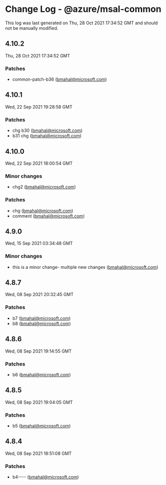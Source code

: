 # Change Log - @azure/msal-common

This log was last generated on Thu, 28 Oct 2021 17:34:52 GMT and should not be manually modified.

<!-- Start content -->

## 4.10.2

Thu, 28 Oct 2021 17:34:52 GMT

### Patches

- common-patch-b36 (bmahal@microsoft.com)

## 4.10.1

Wed, 22 Sep 2021 19:28:58 GMT

### Patches

- chg b30 (bmahal@microsoft.com)
- b31 chg (bmahal@microsoft.com)

## 4.10.0

Wed, 22 Sep 2021 18:00:54 GMT

### Minor changes

- chg2  (bmahal@microsoft.com)

### Patches

- chg    (bmahal@microsoft.com)
- comment      (bmahal@microsoft.com)

## 4.9.0

Wed, 15 Sep 2021 03:34:48 GMT

### Minor changes

- this is a minor change- multiple new changes (bmahal@microsoft.com)

## 4.8.7

Wed, 08 Sep 2021 20:32:45 GMT

### Patches

- b7 (bmahal@microsoft.com)
- b8   (bmahal@microsoft.com)

## 4.8.6

Wed, 08 Sep 2021 19:14:55 GMT

### Patches

- b6  (bmahal@microsoft.com)

## 4.8.5

Wed, 08 Sep 2021 19:04:05 GMT

### Patches

- b5  (bmahal@microsoft.com)

## 4.8.4

Wed, 08 Sep 2021 18:51:08 GMT

### Patches

- b4---- (bmahal@microsoft.com)

